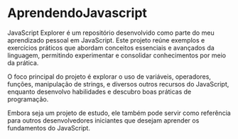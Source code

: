 # AprendendoJavascript

JavaScript Explorer é um repositório desenvolvido como parte do meu aprendizado pessoal em JavaScript. Este projeto reúne exemplos e exercícios práticos que abordam conceitos essenciais e avançados da linguagem, permitindo experimentar e consolidar conhecimentos por meio da prática.

O foco principal do projeto é explorar o uso de variáveis, operadores, funções, manipulação de strings, e diversos outros recursos do JavaScript, enquanto desenvolvo habilidades e descubro boas práticas de programação.

Embora seja um projeto de estudo, ele também pode servir como referência para outros desenvolvedores iniciantes que desejam aprender os fundamentos do JavaScript.

